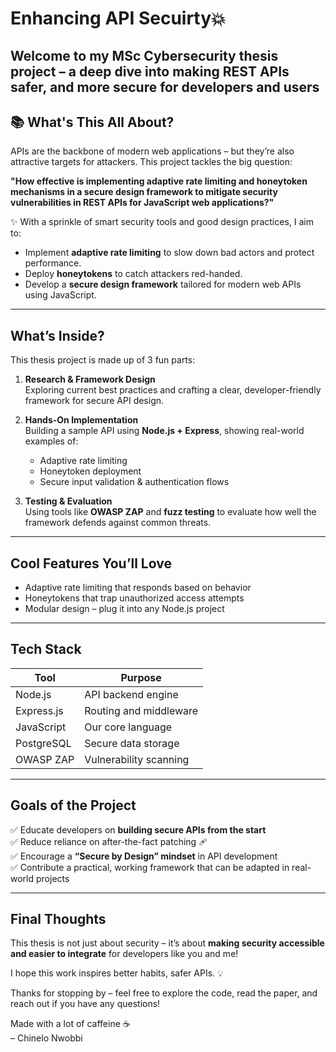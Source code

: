 # Enhancing API Secuirty💥 


Welcome to my MSc Cybersecurity thesis project – a deep dive into making REST APIs safer, and more secure for developers and users
---

## 📚 What's This All About?

APIs are the backbone of modern web applications – but they’re also attractive targets for attackers. 
This project tackles the big question:

**"How effective is implementing adaptive rate limiting and honeytoken mechanisms in a secure design framework to mitigate security vulnerabilities in REST APIs for JavaScript web applications?"**

✨ With a sprinkle of smart security tools and good design practices, I aim to:

- Implement **adaptive rate limiting** to slow down bad actors and protect performance.
- Deploy **honeytokens** to catch attackers red-handed.
- Develop a **secure design framework** tailored for modern web APIs using JavaScript.

---

## What’s Inside?

This thesis project is made up of 3 fun parts:

1. **Research & Framework Design**  
   Exploring current best practices and crafting a clear, developer-friendly framework for secure API design.

2. **Hands-On Implementation**  
   Building a sample API using **Node.js + Express**, showing real-world examples of:
   - Adaptive rate limiting
   - Honeytoken deployment
   - Secure input validation & authentication flows

3. **Testing & Evaluation**  
   Using tools like **OWASP ZAP** and **fuzz testing** to evaluate how well the framework defends against common threats.

---

## Cool Features You’ll Love

-  Adaptive rate limiting that responds based on behavior
-  Honeytokens that trap unauthorized access attempts
-  Modular design – plug it into any Node.js project

---

## Tech Stack

| Tool         | Purpose                      |
|--------------|------------------------------|
| Node.js      | API backend engine           |
| Express.js   | Routing and middleware       |
| JavaScript   | Our core language            |
| PostgreSQL   | Secure data storage          |
| OWASP ZAP    | Vulnerability scanning       |

---

## Goals of the Project

✅ Educate developers on **building secure APIs from the start**  
✅ Reduce reliance on after-the-fact patching 🩹  
✅ Encourage a **“Secure by Design” mindset** in API development  
✅ Contribute a practical, working framework that can be adapted in real-world projects

---

## Final Thoughts

This thesis is not just about security – it’s about **making security accessible and easier to integrate** for developers like you and me!

I hope this work inspires better habits, safer APIs. 💡

Thanks for stopping by – feel free to explore the code, read the paper, and reach out if you have any questions!

Made with a lot  of caffeine ☕  
– Chinelo Nwobbi


